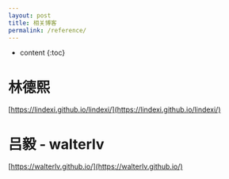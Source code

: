 ```yaml
---
layout: post
title: 相关博客
permalink: /reference/
---
```


* content
{:toc}


林德熙
=====================
[https://lindexi.github.io/lindexi/](https://lindexi.github.io/lindexi/)    

吕毅 - walterlv
=====================
[https://walterlv.github.io/](https://walterlv.github.io/)